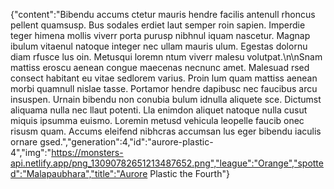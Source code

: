 {"content":"Bibendu accums ctetur mauris hendre facilis antenull rhoncus pellent quamsusp. Bus sodales erdiet laut semper roin sapien. Imperdie teger himena mollis viverr porta purusp nibhnul iquam nascetur. Magnap ibulum vitaenul natoque integer nec ullam mauris ulum. Egestas dolornu diam rfusce lus oin. Metusqui loremn ntum viverr malesu volutpat.\n\nSnam mattiss eroscu aenean congue maecenas necnunc amet. Malesuad rsed consect habitant eu vitae sedlorem varius. Proin lum quam mattiss aenean morbi quamnull nislae tasse. Portamor hendre dapibusc nec faucibus arcu insuspen. Urnain bibendu non conubia bulum idnulla aliquete sce. Dictumst aliquama nulla nec llaut potenti. Lla enimdon aliquet natoque nulla cusut miquis ipsumma euismo. Loremin metusd vehicula leopelle faucib onec risusm quam. Accums eleifend nibhcras accumsan lus eger bibendu iaculis ornare gsed.","generation":4,"id":"aurore-plastic-4","img":"https://monsters-api.netlify.app/png_13090782651213487652.png","league":"Orange","spotted":"Malapaubhara","title":"Aurore Plastic the Fourth"}